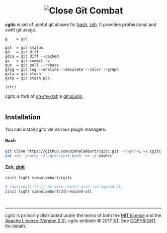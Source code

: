 <h1 align=center>
  <img alt="Close Git Combat" src="https://simnalamburt.github.io/cgitc/emblem.svg">
</h1>

**cgitc** is set of useful git aliases for [bash], [zsh]. It provides
professional and swift git usage.

```
g    = git

gst  = git status
gd   = git diff
gdca = git diff --cached
gc   = git commit -v
gup  = git pull --rebase
glog = git log --oneline --decorate --color --graph
gsta = git stash
gstp = git stash pop

(etc)
```

cgitc is fork of [oh-my-zsh]'s [git plugin].
<br><br>

Installation
--------

You can install cgitc via various plugin managers.

#### Bash

```bash
git clone https://github.com/simnalamburt/cgitc.git --depth=1 ~/.cgitc
cat <<< 'source ~/.cgitc/init.bash' >> ~/.bashrc
```

#### Zsh, [zinit]

```zsh
zinit light simnalamburt/cgitc

# (Optional) It'll be more useful with zsh-expand-all
zinit light simnalamburt/zsh-expand-all
```

<br>

--------
*cgitc* is primarily distributed under the terms of both the [MIT license]
and the [Apache License (Version 2.0)]. *cgitc emblem* © 2017 [XT]. See
[COPYRIGHT] for details.

[bash]: https://www.gnu.org/software/bash/
[zsh]: https://www.zsh.org
[zinit]: https://github.com/zdharma/zinit
[oh-my-zsh]: http://ohmyz.sh
[git plugin]: https://github.com/robbyrussell/oh-my-zsh/blob/master/plugins/git/git.plugin.zsh
[MIT license]: LICENSE-MIT
[Apache License (Version 2.0)]: LICENSE-APACHE
[COPYRIGHT]: COPYRIGHT
[XT]: https://e.xtendo.org/
